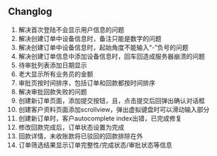 ## Changlog

1.  解决首次登陆不会显示用户信息的问题
2.  解决创建订单中设备信息时，备注只能是数字的问题
3.  解决创建订单中设备信息时，起始角度不能输入“-”负号的问题
4.  解决创建订单信息中添加设备信息时，回车回造成服务器崩溃的问题
5.  待审批列表添加日期显示
6.  老大显示所有业务员的金额
7.  审批页按时间排序，包括订单和回款都按时间排序
8.  解决审批回款失败的问题
9.  创建新订单页面，添加提交按钮，且，点击提交后回弹出确认对话框
10.  创建客户资料页面添加scrollview，弹出虚拟键盘时可以滑动输入部分
11.  创建新订单时，客户autocomplete index出错，已完成修复
12.  修改回款完成后，订单状态设置为完成
13.  回款详情，未收账款将已驳回的回款排除在外
14.  订单筛选结果显示订单完整性/完成状态/审批状态等信息

